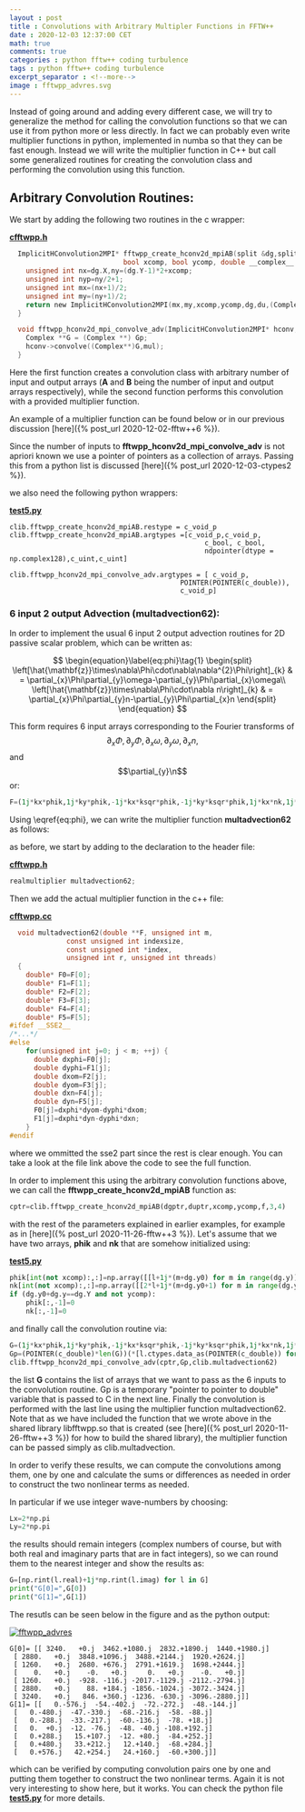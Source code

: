 ```yaml
---
layout : post
title : Convolutions with Arbitrary Multipler Functions in FFTW++
date : 2020-12-03 12:37:00 CET
math: true
comments: true
categories : python fftw++ coding turbulence
tags : python fftw++ coding turbulence
excerpt_separator : <!--more-->
image : fftwpp_advres.svg
---
```


Instead of going around and adding every different case, we will try to generalize the method for calling the convolution functions
so that we can use it from python more or less directly. In fact we can probably even write multiplier functions in python, implemented in numba so that they can be fast enough. 
Instead we will write the multiplier function in C++ but call some generalized routines for creating the convolution class and performing the convolution using this function.

<!--more-->

## Arbitrary Convolution Routines:

We start by adding the following two routines in the c wrapper:

[**cfftwpp.h**](https://github.com/gurcani/fftwpp/blob/master/libfftwpp/cfftwpp.h)
```c
  ImplicitHConvolution2MPI* fftwpp_create_hconv2d_mpiAB(split &dg,split &du,
							bool xcomp, bool ycomp, double __complex__ *g, unsigned int A, unsigned int B){
    unsigned int nx=dg.X,ny=(dg.Y-1)*2+xcomp;
    unsigned int nyp=ny/2+1;
    unsigned int mx=(nx+1)/2;
    unsigned int my=(ny+1)/2;
    return new ImplicitHConvolution2MPI(mx,my,xcomp,ycomp,dg,du,(Complex *)g,dfoptions,A,B);
  }

  void fftwpp_hconv2d_mpi_convolve_adv(ImplicitHConvolution2MPI* hconv, double __complex__ **Gp, realmultiplier mul) {
    Complex **G = (Complex **) Gp;
    hconv->convolve((Complex**)G,mul);
  }

```

Here the first function creates a convolution class with arbitrary number of input and output arrays 
(**A** and **B** being the number of input and output arrays respectively), while the second function performs this
convolution with a provided multiplier function.

An example of a multiplier function can be found below or in our previous discussion [here]({% post_url 2020-12-02-fftw++6 %}).

Since the number of inputs to **fftwpp_hconv2d_mpi_convolve_adv** is not apriori known we use a pointer of pointers as a collection of arrays. Passing this from 
a python list is discussed [here]({% post_url 2020-12-03-ctypes2 %}).

we also need the following python wrappers:

[**test5.py**](https://github.com/gurcani/fftwpp/blob/master/libfftwpp/test5.py)
```
clib.fftwpp_create_hconv2d_mpiAB.restype = c_void_p
clib.fftwpp_create_hconv2d_mpiAB.argtypes =[c_void_p,c_void_p,
                                                c_bool, c_bool,
                                                ndpointer(dtype = np.complex128),c_uint,c_uint]

clib.fftwpp_hconv2d_mpi_convolve_adv.argtypes = [ c_void_p,
                                          POINTER(POINTER(c_double)),
                                          c_void_p]
```

### 6 input 2 output Advection (multadvection62):

In order to implement the usual 6 input 2 output advection routines for 2D passive scalar problem, which can be written as:

$$
\begin{equation}\label{eq:phi}\tag{1}
\begin{split}
\left[\hat{\mathbf{z}}\times\nabla\Phi\cdot\nabla\nabla^{2}\Phi\right]_{k} & = \partial_{x}\Phi\partial_{y}\omega-\partial_{y}\Phi\partial_{x}\omega\\
\left[\hat{\mathbf{z}}\times\nabla\Phi\cdot\nabla n\right]_{k} & = \partial_{x}\Phi\partial_{y}n-\partial_{y}\Phi\partial_{x}n 
\end{split}
\end{equation}
$$

This form requires 6 input arrays corresponding to the Fourier transforms of $$\partial_{x}\Phi,\partial_{y}\Phi,\partial_{x}\omega,\partial_{y}\omega,\partial_{x}n,$$ 
and $$\partial_{y}\n$$ or:

```py
F=(1j*kx*phik,1j*ky*phik,-1j*kx*ksqr*phik,-1j*ky*ksqr*phik,1j*kx*nk,1j*ky*nk)
```

Using \eqref{eq:phi}, we can write the multiplier function **multadvection62** as follows:

as before, we start by adding to the declaration to the header file:

[**cfftwpp.h**](https://github.com/gurcani/fftwpp/blob/master/libfftwpp/cfftwpp.h)
```c
realmultiplier multadvection62;
```

Then we add the actual multiplier function in the c++ file:

[**cfftwpp.cc**](https://github.com/gurcani/fftwpp/blob/master/libfftwpp/cfftwpp.cc)
```c
  void multadvection62(double **F, unsigned int m,
		      const unsigned int indexsize,
		      const unsigned int *index,
		      unsigned int r, unsigned int threads)
  {
    double* F0=F[0];
    double* F1=F[1];
    double* F2=F[2];
    double* F3=F[3];
    double* F4=F[4];
    double* F5=F[5];
#ifdef __SSE2__
/*...*/
#else
    for(unsigned int j=0; j < m; ++j) {
      double dxphi=F0[j];
      double dyphi=F1[j];
      double dxom=F2[j];
      double dyom=F3[j];
      double dxn=F4[j];
      double dyn=F5[j];
      F0[j]=dxphi*dyom-dyphi*dxom;
      F1[j]=dxphi*dyn-dyphi*dxn;
    }
#endif
```

where we ommitted the sse2 part since the rest is clear enough. You can take a look at the file link above the code to see the full function.

In order to implement this using the arbitrary convolution functions above, we can call the **fftwpp_create_hconv2d_mpiAB** function as:

```py
cptr=clib.fftwpp_create_hconv2d_mpiAB(dgptr,duptr,xcomp,ycomp,f,3,4)
```

with the rest of the parameters explained in earlier examples, for example as in [here]({% post_url 2020-11-26-fftw++3 %}). Let's assume that we have two arrays, **phik** and **nk** that are somehow initialized using:

[**test5.py**](https://github.com/gurcani/fftwpp/blob/master/libfftwpp/test5.py)
```py
phik[int(not xcomp):,:]=np.array([[l+1j*(m+dg.y0) for m in range(dg.y)] for l in range(dg.X-int(not xcomp)) ])
nk[int(not xcomp):,:]=np.array([[2*l+1j*(m+dg.y0+1) for m in range(dg.y)] for l in range(dg.X-int(not xcomp))])
if (dg.y0+dg.y==dg.Y and not ycomp):
    phik[:,-1]=0
    nk[:,-1]=0
```

and finally call the convolution routine via:
```py
G=(1j*kx*phik,1j*ky*phik,-1j*kx*ksqr*phik,-1j*ky*ksqr*phik,1j*kx*nk,1j*ky*nk)
Gp=(POINTER(c_double)*len(G))(*[l.ctypes.data_as(POINTER(c_double)) for l in G])
clib.fftwpp_hconv2d_mpi_convolve_adv(cptr,Gp,clib.multadvection62)
```

the list **G** contains the list of arrays that we want to pass as the 6 inputs to the convolution routine. Gp is a temporary "pointer to pointer to double" variable that is passed to C in the next line. Finally the convolution is performed 
with the last line using the multiplier function multadvection62. Note that as we have included the function that we wrote above in the shared library libfftwpp.so that is created (see [here]({% post_url 2020-11-26-fftw++3 %}) for how to build the shared library), the multiplier function can be passed simply as clib.multadvection.

In order to verify these results, we can compute the convolutions among them, one by one and calculate the sums or differences as needed in order to construct the two nonlinear terms as needed.

In particular if we use integer wave-numbers by choosing:

```py
Lx=2*np.pi
Ly=2*np.pi
```

the results should remain integers (complex numbers of course, but with both real and imaginary parts that are in fact integers), so we can round them to the nearest integer and show the results as:

```py
G=[np.rint(l.real)+1j*np.rint(l.imag) for l in G]
print("G[0]=",G[0])
print("G[1]=",G[1])
```

The resutls can be seen below in the figure and as the python output:

[![fftwpp_advres](/assets/images/fftwpp_advres.svg)](/assets/images/fftwpp_advres.svg)

```
G[0]= [[ 3240.   +0.j  3462.+1080.j  2832.+1890.j  1440.+1980.j]
 [ 2880.   +0.j  3848.+1096.j  3488.+2144.j  1920.+2624.j]
 [ 1260.   +0.j  2680. +676.j  2791.+1619.j  1698.+2444.j]
 [    0.   +0.j    -0.   +0.j     0.   +0.j    -0.   +0.j]
 [ 1260.   +0.j  -928. -116.j -2017.-1129.j -2112.-2794.j]
 [ 2880.   +0.j    88. +184.j -1856.-1024.j -3072.-3424.j]
 [ 3240.   +0.j   846. +360.j -1236. -630.j -3096.-2880.j]]
G[1]= [[   0.-576.j  -54.-402.j  -72.-272.j  -48.-144.j]
 [   0.-480.j  -47.-330.j  -68.-216.j  -58. -88.j]
 [   0.-288.j  -33.-217.j  -60.-136.j  -78. +18.j]
 [   0.  +0.j  -12. -76.j  -48. -40.j -108.+192.j]
 [   0.+288.j   15.+107.j  -12. +80.j  -84.+252.j]
 [   0.+480.j   33.+212.j   12.+140.j  -68.+284.j]
 [   0.+576.j   42.+254.j   24.+160.j  -60.+300.j]]
```

which can be verified by computing convolution pairs one by one and putting them together to construct the two nonlinear terms. Again it is not very interesting to show here, but it works. You can check the python file [**test5.py**](https://github.com/gurcani/fftwpp/blob/master/libfftwpp/test5.py) for more details.
